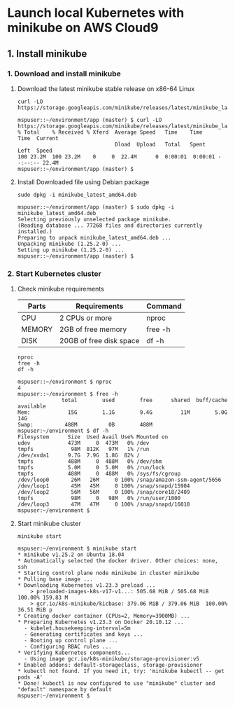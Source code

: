 # Launch local Kubernetes with minikube on AWS Cloud9


## 1. Install minikube


### 1. Download and install minikube

1. Download the latest minikube stable release on x86-64 Linux

    ```console
    curl -LO https://storage.googleapis.com/minikube/releases/latest/minikube_latest_amd64.deb
    ```
    
    ```console
    mspuser::~/environment/app (master) $ curl -LO https://storage.googleapis.com/minikube/releases/latest/minikube_latest_amd64.deb
    % Total    % Received % Xferd  Average Speed   Time    Time     Time  Current
                                   Dload  Upload   Total   Spent    Left  Speed
    100 23.2M  100 23.2M    0     0  22.4M      0  0:00:01  0:00:01 --:--:-- 22.4M
    mspuser::~/environment/app (master) $
    ```

2. Install Downloaded file using Debian package

    ```console
    sudo dpkg -i minikube_latest_amd64.deb
    ```
    
    ```console
    mspuser::~/environment/app (master) $ sudo dpkg -i minikube_latest_amd64.deb
    Selecting previously unselected package minikube.
    (Reading database ... 77268 files and directories currently installed.)
    Preparing to unpack minikube_latest_amd64.deb ...
    Unpacking minikube (1.25.2-0) ...
    Setting up minikube (1.25.2-0) ...
    mspuser::~/environment/app (master) $
    ```


### 2. Start Kubernetes cluster


1. Check minikube requirements

    | Parts   | Requirements            | Command |
    | ---     | ---                     | ---     |
    | CPU     | 2 CPUs or more          | nproc   |
    | MEMORY  | 2GB of free memory      | free -h |
    | DISK    | 20GB of free disk space | df -h   |

    ```console
    nproc
    free -h
    df -h
    ```

    ```console
    mspuser::~/environment $ nproc
    4
    mspuser::~/environment $ free -h
                  total        used        free      shared  buff/cache   available
    Mem:            15G        1.1G        9.4G         11M        5.0G         14G
    Swap:          488M          0B        488M
    mspuser:~/environment $ df -h
    Filesystem      Size  Used Avail Use% Mounted on
    udev            473M     0  473M   0% /dev
    tmpfs            98M  812K   97M   1% /run
    /dev/xvda1      9.7G  7.9G  1.8G  82% /
    tmpfs           488M     0  488M   0% /dev/shm
    tmpfs           5.0M     0  5.0M   0% /run/lock
    tmpfs           488M     0  488M   0% /sys/fs/cgroup
    /dev/loop0       26M   26M     0 100% /snap/amazon-ssm-agent/5656
    /dev/loop1       45M   45M     0 100% /snap/snapd/15904
    /dev/loop2       56M   56M     0 100% /snap/core18/2409
    tmpfs            98M     0   98M   0% /run/user/1000
    /dev/loop3       47M   47M     0 100% /snap/snapd/16010
    mspuser:~/environment $
    ```

2. Start minikube cluster

    ```console
    minikube start
    ```
    
    ```console
    mspuser:~/environment $ minikube start
    * minikube v1.25.2 on Ubuntu 18.04
    * Automatically selected the docker driver. Other choices: none, ssh
    * Starting control plane node minikube in cluster minikube
    * Pulling base image ...
    * Downloading Kubernetes v1.23.3 preload ...
        > preloaded-images-k8s-v17-v1...: 505.68 MiB / 505.68 MiB  100.00% 159.83 M
        > gcr.io/k8s-minikube/kicbase: 379.06 MiB / 379.06 MiB  100.00% 36.51 MiB p
    * Creating docker container (CPUs=2, Memory=3900MB) ...
    * Preparing Kubernetes v1.23.3 on Docker 20.10.12 ...
      - kubelet.housekeeping-interval=5m
      - Generating certificates and keys ...
      - Booting up control plane ...
      - Configuring RBAC rules ...
    * Verifying Kubernetes components...
      - Using image gcr.io/k8s-minikube/storage-provisioner:v5
    * Enabled addons: default-storageclass, storage-provisioner
    * kubectl not found. If you need it, try: 'minikube kubectl -- get pods -A'
    * Done! kubectl is now configured to use "minikube" cluster and "default" namespace by default
    mspuser:~/environment $ 
    ```
